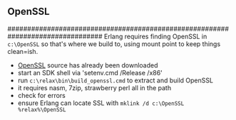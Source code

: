 ## OpenSSL
################################################################################
Erlang requires finding OpenSSL in `c:\OpenSSL` so that's where we build to,
using mount point to keep things clean=ish.

* [OpenSSL] source has already been downloaded
* start an SDK shell via 'setenv.cmd /Release /x86'
* run `c:\relax\bin\build_openssl.cmd` to extract and build OpenSSL
* it requires nasm, 7zip, strawberry perl all in the path
* check for errors
* ensure Erlang can locate SSL with `mklink /d c:\OpenSSL %relax%\OpenSSL`

[OpenSSL]: http://www.openssl.org/source/openssl-1.0.0d.tar.gz
